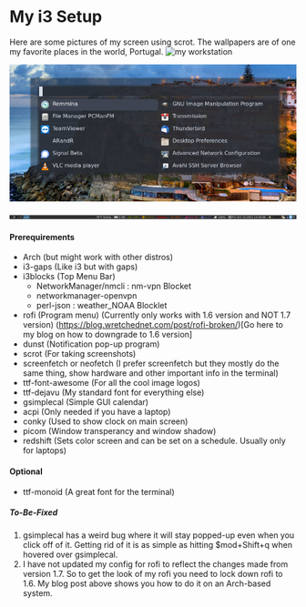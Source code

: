 # My i3 Setup

Here are some pictures of my screen using scrot. The wallpapers are of one my favorite places in the world, Portugal.
![my workstation](./Pictures/2021-10-15-125753_3840x1080_scrot.png)

![my workstation](./Pictures/rofi.png)

![my workstation](./Pictures/i3blocks.png)

#### Prerequirements
* Arch (but might work with other distros)
* i3-gaps (Like i3 but with gaps)
* i3blocks (Top Menu Bar)
  * NetworkManager/nmcli : nm-vpn Blocket
  * networkmanager-openvpn
  * perl-json : weather_NOAA Blocklet
* rofi (Program menu) (Currently only works with 1.6 version and NOT 1.7 version) (https://blog.wretchednet.com/post/rofi-broken/)[Go here to my blog on how to downgrade to 1.6 version]
* dunst (Notification pop-up program) 
* scrot (For taking screenshots)
* screenfetch or neofetch (I prefer screenfetch but they mostly do the same thing, show hardware and other important info in the terminal)
* ttf-font-awesome (For all the cool image logos)
* ttf-dejavu (My standard font for everything else)
* gsimplecal (Simple GUI calendar)
* acpi (Only needed if you have a laptop)
* conky (Used to show clock on main screen)
* picom (Window transperancy and window shadow)
* redshift (Sets color screen and can be set on a schedule. Usually only for laptops)

#### Optional
* ttf-monoid (A great font for the terminal)

##### To-Be-Fixed
1. gsimplecal has a weird bug where it will stay popped-up even when you click off of it. Getting rid of it is as simple as hitting $mod+Shift+q when hovered over gsimplecal.
2. I have not updated my config for rofi to reflect the changes made from version 1.7. So to get the look of my rofi you need to lock down rofi to 1.6. My blog post above shows you how to do it on an Arch-based system.
